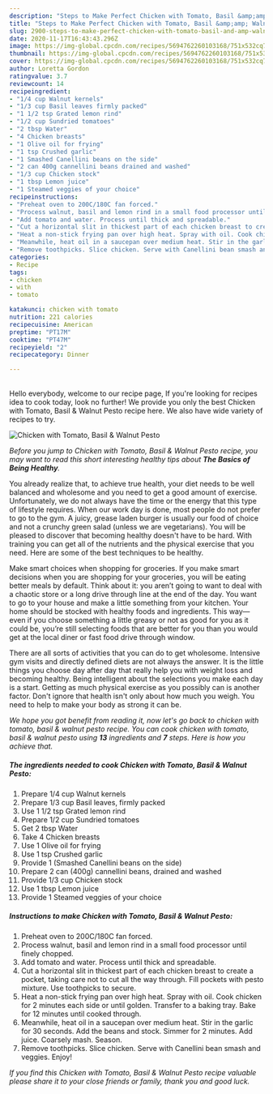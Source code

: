 ```yaml
---
description: "Steps to Make Perfect Chicken with Tomato, Basil &amp;amp; Walnut Pesto"
title: "Steps to Make Perfect Chicken with Tomato, Basil &amp;amp; Walnut Pesto"
slug: 2900-steps-to-make-perfect-chicken-with-tomato-basil-and-amp-walnut-pesto
date: 2020-11-17T16:43:43.296Z
image: https://img-global.cpcdn.com/recipes/5694762260103168/751x532cq70/chicken-with-tomato-basil-walnut-pesto-recipe-main-photo.jpg
thumbnail: https://img-global.cpcdn.com/recipes/5694762260103168/751x532cq70/chicken-with-tomato-basil-walnut-pesto-recipe-main-photo.jpg
cover: https://img-global.cpcdn.com/recipes/5694762260103168/751x532cq70/chicken-with-tomato-basil-walnut-pesto-recipe-main-photo.jpg
author: Loretta Gordon
ratingvalue: 3.7
reviewcount: 14
recipeingredient:
- "1/4 cup Walnut kernels"
- "1/3 cup Basil leaves firmly packed"
- "1 1/2 tsp Grated lemon rind"
- "1/2 cup Sundried tomatoes"
- "2 tbsp Water"
- "4 Chicken breasts"
- "1 Olive oil for frying"
- "1 tsp Crushed garlic"
- "1 Smashed Canellini beans on the side"
- "2 can 400g cannellini beans drained and washed"
- "1/3 cup Chicken stock"
- "1 tbsp Lemon juice"
- "1 Steamed veggies of your choice"
recipeinstructions:
- "Preheat oven to 200C/180C fan forced."
- "Process walnut, basil and lemon rind in a small food processor until finely chopped."
- "Add tomato and water. Process until thick and spreadable."
- "Cut a horizontal slit in thickest part of each chicken breast to create a pocket, taking care not to cut all the way through. Fill pockets with pesto mixture. Use toothpicks to secure."
- "Heat a non-stick frying pan over high heat. Spray with oil. Cook chicken for 2 minutes each side or until golden. Transfer to a baking tray. Bake for 12 minutes until cooked through."
- "Meanwhile, heat oil in a saucepan over medium heat. Stir in the garlic for 30 seconds. Add the beans and stock. Simmer for 2 minutes. Add juice. Coarsely mash. Season."
- "Remove toothpicks. Slice chicken. Serve with Canellini bean smash and veggies. Enjoy!"
categories:
- Recipe
tags:
- chicken
- with
- tomato

katakunci: chicken with tomato 
nutrition: 221 calories
recipecuisine: American
preptime: "PT17M"
cooktime: "PT47M"
recipeyield: "2"
recipecategory: Dinner

---
```

<br>
Hello everybody, welcome to our recipe page, If you're looking for recipes idea to cook today, look no further! We provide you only the best Chicken with Tomato, Basil &amp; Walnut Pesto recipe here. We also have wide variety of recipes to try.
<br>


![Chicken with Tomato, Basil &amp; Walnut Pesto](https://img-global.cpcdn.com/recipes/5694762260103168/751x532cq70/chicken-with-tomato-basil-walnut-pesto-recipe-main-photo.jpg)

<i>Before you jump to Chicken with Tomato, Basil &amp; Walnut Pesto recipe, you may want to read this short interesting healthy tips about <strong>The Basics of Being Healthy</strong>.</i>

You already realize that, to achieve true health, your diet needs to be well balanced and wholesome and you need to get a good amount of exercise. Unfortunately, we do not always have the time or the energy that this type of lifestyle requires. When our work day is done, most people do not prefer to go to the gym. A juicy, grease laden burger is usually our food of choice and not a crunchy green salad (unless we are vegetarians). You will be pleased to discover that becoming healthy doesn't have to be hard. With training you can get all of the nutrients and the physical exercise that you need. Here are some of the best techniques to be healthy.

Make smart choices when shopping for groceries. If you make smart decisions when you are shopping for your groceries, you will be eating better meals by default. Think about it: you aren’t going to want to deal with a chaotic store or a long drive through line at the end of the day. You want to go to your house and make a little something from your kitchen. Your home should be stocked with healthy foods and ingredients. This way—even if you choose something a little greasy or not as good for you as it could be, you’re still selecting foods that are better for you than you would get at the local diner or fast food drive through window.

There are all sorts of activities that you can do to get wholesome. Intensive gym visits and directly defined diets are not always the answer. It is the little things you choose day after day that really help you with weight loss and becoming healthy. Being intelligent about the selections you make each day is a start. Getting as much physical exercise as you possibly can is another factor. Don't ignore that health isn't only about how much you weigh. You need to help to make your body as strong it can be. 


<i>We hope you got benefit from reading it, now let's go back to chicken with tomato, basil &amp; walnut pesto recipe. You can cook chicken with tomato, basil &amp; walnut pesto using <strong>13</strong> ingredients and <strong>7</strong> steps. Here is how you achieve that.
</i>

##### The ingredients needed to cook Chicken with Tomato, Basil &amp; Walnut Pesto:

1. Prepare 1/4 cup Walnut kernels
1. Prepare 1/3 cup Basil leaves, firmly packed
1. Use 1 1/2 tsp Grated lemon rind
1. Prepare 1/2 cup Sundried tomatoes
1. Get 2 tbsp Water
1. Take 4 Chicken breasts
1. Use 1 Olive oil for frying
1. Use 1 tsp Crushed garlic
1. Provide 1 (Smashed Canellini beans on the side)
1. Prepare 2 can (400g) cannellini beans, drained and washed
1. Provide 1/3 cup Chicken stock
1. Use 1 tbsp Lemon juice
1. Provide 1 Steamed veggies of your choice


##### Instructions to make Chicken with Tomato, Basil &amp; Walnut Pesto:

1. Preheat oven to 200C/180C fan forced.
1. Process walnut, basil and lemon rind in a small food processor until finely chopped.
1. Add tomato and water. Process until thick and spreadable.
1. Cut a horizontal slit in thickest part of each chicken breast to create a pocket, taking care not to cut all the way through. Fill pockets with pesto mixture. Use toothpicks to secure.
1. Heat a non-stick frying pan over high heat. Spray with oil. Cook chicken for 2 minutes each side or until golden. Transfer to a baking tray. Bake for 12 minutes until cooked through.
1. Meanwhile, heat oil in a saucepan over medium heat. Stir in the garlic for 30 seconds. Add the beans and stock. Simmer for 2 minutes. Add juice. Coarsely mash. Season.
1. Remove toothpicks. Slice chicken. Serve with Canellini bean smash and veggies. Enjoy!


<i>If you find this Chicken with Tomato, Basil &amp; Walnut Pesto recipe valuable please share it to your close friends or family, thank you and good luck.</i>
